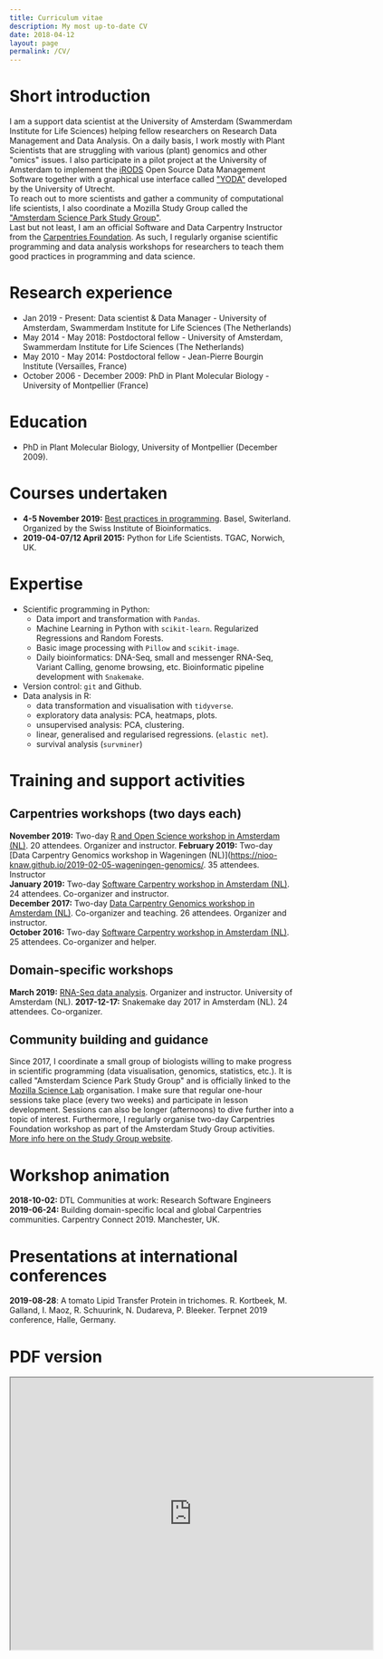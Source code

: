 ```yaml
---
title: Curriculum vitae
description: My most up-to-date CV
date: 2018-04-12
layout: page
permalink: /CV/
---
```

# Short introduction
I am a support data scientist at the University of Amsterdam (Swammerdam Institute for Life Sciences) helping fellow researchers on Research Data Management and Data Analysis. On a daily basis, I work mostly with Plant Scientists that are struggling with various (plant) genomics and other "omics" issues. I also participate in a pilot project at the University of Amsterdam to implement the [iRODS](https://irods.org/) Open Source Data Management Software together with a graphical use interface called ["YODA"](https://yoda.sites.uu.nl/) developed by the University of Utrecht.  
To reach out to more scientists and gather a community of computational life scientists, I also coordinate a Mozilla Study Group called the ["Amsterdam Science Park Study Group"](www.scienceparkstudygroup.info).  
Last but not least, I am an official Software and Data Carpentry Instructor from the [Carpentries Foundation](https://carpentries.org/). As such, I regularly organise scientific programming and data analysis workshops for researchers to teach them good practices in programming and data science. 

# Research experience
- Jan 2019 - Present: Data scientist & Data Manager - University of Amsterdam, Swammerdam Institute for Life Sciences (The Netherlands)
- May 2014 - May 2018: Postdoctoral fellow - University of Amsterdam, Swammerdam Institute for Life Sciences (The Netherlands)
- May 2010 - May 2014: Postdoctoral fellow - Jean-Pierre Bourgin Institute (Versailles, France)
- October 2006 - December 2009: PhD in Plant Molecular Biology - University of Montpellier (France)

# Education
* PhD in Plant Molecular Biology, University of Montpellier (December 2009).

# Courses undertaken
* __4-5 November 2019:__ [Best practices in programming](https://www.sib.swiss/training/course/2019-11-best-practices-programming). Basel, Switerland. Organized by the Swiss Institute of Bioinformatics. 
* __2019-04-07/12 April 2015:__ Python for Life Scientists. TGAC, Norwich, UK.  

# Expertise
* Scientific programming in Python:
  - Data import and transformation with `Pandas`.
  - Machine Learning in Python with `scikit-learn`. Regularized Regressions and Random Forests. 
  - Basic image processing with `Pillow` and `scikit-image`.
  - Daily bioinformatics: DNA-Seq, small and messenger RNA-Seq, Variant Calling, genome browsing, etc. Bioinformatic pipeline development with `Snakemake`.
* Version control: `git` and Github.
* Data analysis in R:
  - data transformation and visualisation with `tidyverse`.
  - exploratory data analysis: PCA, heatmaps, plots.
  - unsupervised analysis: PCA, clustering.
  - linear, generalised and regularised regressions. (`elastic net`).
  - survival analysis (`survminer`)


# Training and support activities

## Carpentries workshops (two days each) 
__November 2019:__ Two-day [R and Open Science workshop in Amsterdam (NL)](https://scienceparkstudygroup.github.io/2019-11-20-r-workshop/). 20 attendees. Organizer and instructor. 
__February 2019:__ Two-day [Data Carpentry Genomics workshop in Wageningen (NL)](https://nioo-knaw.github.io/2019-02-05-wageningen-genomics/. 35 attendees. Instructor   
__January 2019:__ Two-day [Software Carpentry workshop in Amsterdam (NL)](https://scienceparkstudygroup.github.io/2019-14-01-Amsterdam-Python-workshop/). 24 attendees. Co-organizer and instructor.   
__December 2017:__ Two-day [Data Carpentry Genomics workshop in Amsterdam (NL)](https://aschuerch.github.io/2017-12-13-amsterdam/). Co-organizer and teaching. 26 attendees. Organizer and instructor.     
__October 2016:__ Two-day [Software Carpentry workshop in Amsterdam (NL)](https://mkuzak.github.io/2016-10-17-amsterdam/). 25 attendees. Co-organizer and helper.    

## Domain-specific workshops
__March 2019:__ [RNA-Seq data analysis](https://scienceparkstudygroup.github.io/2019-03-07-rnaseq-workshop/). Organizer and instructor. University of Amsterdam (NL). 
__2017-12-17:__ Snakemake day 2017 in Amsterdam (NL). 24 attendees. Co-organizer. 

## Community building and guidance
Since 2017, I coordinate a small group of biologists willing to make progress in scientific programming (data visualisation, genomics, statistics, etc.). It is called "Amsterdam Science Park Study Group" and is officially linked to the [Mozilla Science Lab](https://science.mozilla.org/) organisation. I make sure that regular one-hour sessions take place (every two weeks) and participate in lesson development. Sessions can also be longer (afternoons) to dive further into a topic of interest. Furthermore, I regularly organise two-day Carpentries Foundation workshop as part of the Amsterdam Study Group activities.     
[More info here on the Study Group website](www.scienceparkstudygroup.info).

# Workshop animation
__2018-10-02:__ DTL Communities at work: Research Software Engineers   
__2019-06-24:__ Building domain-specific local and global Carpentries communities. Carpentry Connect 2019. Manchester, UK.

# Presentations at international conferences
__2019-08-28__: A tomato Lipid Transfer Protein in trichomes. R. Kortbeek, M. Galland, I. Maoz, R. Schuurink, N. Dudareva, P. Bleeker. Terpnet 2019 conference, Halle, Germany.

# PDF version
<iframe src="https://drive.google.com/file/d/1HST2Ki-zvqod_0Rf5Gdnt7zmB5DvKYdd/preview" width="640" height="480"></ifram>

<iframe src="https://drive.google.com/file/d/1HST2Ki-zvqod_0Rf5Gdnt7zmB5DvKYdd/preview" width="640" height="480"></iframe>     
